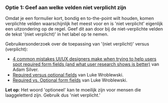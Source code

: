 ### Optie 1: Geef aan welke velden niet verplicht zijn

Omdat je een formulier kort, bondig en to-the-point wilt houden, komen verplichte velden waarschijnlijk het meest voor en is 'niet verplicht' eigenlijk een uitzondering op de regel. Geef dit aan door bij de niet-verplichte velden de tekst '(niet verplicht)' in het label op te nemen.

Gebruikersonderzoek over de toepassing van '(niet verplicht)' versus (verplicht):
- [4 common mistakes UI/UX designers make when trying to help users spot required form fields (and what user research shows is better)](https://adamsilver.io/blog/how-to-highlight-required-and-optional-form-fields/) van Adam Silver.
- [Required versus optional fields](https://ask.lukew.com/chat?id=f6862342-64d1-4de9-a28a-16f4fe614452) van Luke Wroblewski.
- [Required vs. Optional form fields](https://www.lukew.com/ff/entry.asp?725) van Luke Wroblewski.

**Let op**: Het woord 'optioneel' kan te moeilijk zijn voor mensen die laaggeletterd zijn. Gebruik dus 'niet verplicht.'
